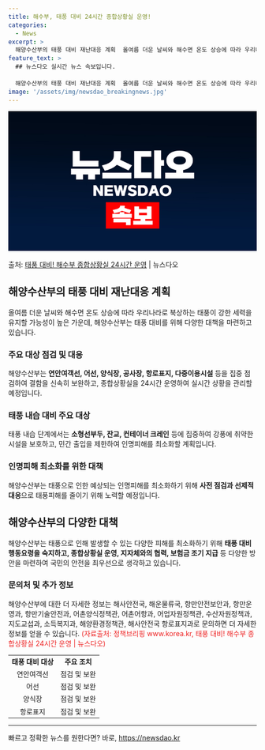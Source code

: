 ```yaml
---
title: 해수부, 태풍 대비 24시간 종합상황실 운영!
categories:
  - News
excerpt: >
  해양수산부의 태풍 대비 재난대응 계획  올여름 더운 날씨와 해수면 온도 상승에 따라 우리나라로 북상하는 태풍…
feature_text: >
  ## 뉴스다오 실시간 뉴스 속보입니다.

  해양수산부의 태풍 대비 재난대응 계획  올여름 더운 날씨와 해수면 온도 상승에 따라 우리나라로 북상하는 태풍…
image: '/assets/img/newsdao_breakingnews.jpg'
---
```


![뉴스다오 속보](/assets/img/newsdao_breakingnews.jpg)

<p>출처: <a href="https://newsdao.kr/4185" rel="dofollow">태풍 대비! 해수부 종합상황실 24시간 운영</a> | 뉴스다오</p>

<h2 data-ke-size="size26">해양수산부의 태풍 대비 재난대응 계획</h2>
<p data-ke-size="size16">올여름 더운 날씨와 해수면 온도 상승에 따라 우리나라로 북상하는 태풍이 강한 세력을 유지할 가능성이 높은 가운데, 해양수산부는 태풍 대비를 위해 다양한 대책을 마련하고 있습니다.</p>

<h3>주요 대상 점검 및 대응</h3>
<p data-ke-size="size16">해양수산부는 <b>연안여객선, 어선, 양식장, 공사장, 항로표지, 다중이용시설</b> 등을 집중 점검하여 결함을 신속히 보완하고, 종합상황실을 24시간 운영하여 실시간 상황을 관리할 예정입니다.</p>

<h3>태풍 내습 대비 주요 대상</h3>
<p data-ke-size="size16">태풍 내습 단계에서는 <b>소형선부두, 잔교, 컨테이너 크레인</b> 등에 집중하여 강풍에 취약한 시설을 보호하고, 민간 출입을 제한하여 인명피해를 최소화할 계획입니다.</p>

<h3>인명피해 최소화를 위한 대책</h3>
<p data-ke-size="size16">해양수산부는 태풍으로 인한 예상되는 인명피해를 최소화하기 위해 <b>사전 점검과 선제적 대응</b>으로 태풍피해를 줄이기 위해 노력할 예정입니다.</p>

<h2 data-ke-size="size26">해양수산부의 다양한 대책</h2>
<p data-ke-size="size16">해양수산부는 태풍으로 인해 발생할 수 있는 다양한 피해를 최소화하기 위해 <b>태풍 대비 행동요령을 숙지하고, 종합상황실 운영, 지자체와의 협력, 보험금 조기 지급</b> 등 다양한 방안을 마련하여 국민의 안전을 최우선으로 생각하고 있습니다.</p>

<h3>문의처 및 추가 정보</h3>
<p data-ke-size="size16">해양수산부에 대한 더 자세한 정보는 해사안전국, 해운물류국, 항만안전보안과, 항만운영과, 항만기술안전과, 어촌양식정책관, 어촌어항과, 어업자원정책관, 수산자원정책과, 지도교섭과, 소득복지과, 해양환경정책관, 해사안전국 항로표지과로 문의하면 더 자세한 정보를 얻을 수 있습니다. <span style="color: #ee2323;">(자료출처: 정책브리핑 www.korea.kr, 태풍 대비! 해수부 종합상황실 24시간 운영 | 뉴스다오)</span></p>

<table>
  <tr>
    <td style="text-align: center; height: 17px;"><b>태풍 대비 대상</b></td>
    <td style="text-align: center; height: 17px;"><b>주요 조치</b></td>
  </tr>
  <tr>
    <td style="text-align: center; height: 17px;">연안여객선</td>
    <td style="text-align: center; height: 17px;">점검 및 보완</td>
  </tr>
  <tr>
    <td style="text-align: center; height: 17px;">어선</td>
    <td style="text-align: center; height: 17px;">점검 및 보완</td>
  </tr>
  <tr>
    <td style="text-align: center; height: 17px;">양식장</td>
    <td style="text-align: center; height: 17px;">점검 및 보완</td>
  </tr>
  <tr>
    <td style="text-align: center; height: 17px;">항로표지</td>
    <td style="text-align: center; height: 17px;">점검 및 보완</td>
  </tr>
</table>

<hr> 

빠르고 정확한 뉴스를 원한다면? 바로, <a href="https://newsdao.kr" rel="dofollow">https://newsdao.kr</a>


